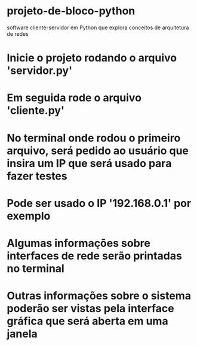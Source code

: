 # projeto-de-bloco-python
software cliente-servidor em Python que explora conceitos de arquitetura de redes

# Inicie o projeto rodando o arquivo 'servidor.py'
# Em seguida rode o arquivo 'cliente.py'
# No terminal onde rodou o primeiro arquivo, será pedido ao usuário que insira um IP que será usado para fazer testes
# Pode ser usado o IP '192.168.0.1' por exemplo
# Algumas informações sobre interfaces de rede serão printadas no terminal
# Outras informações sobre o sistema poderão ser vistas pela interface gráfica que será aberta em uma janela
